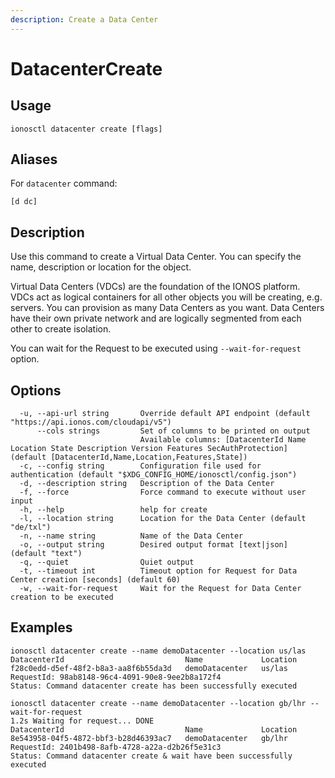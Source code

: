 ```yaml
---
description: Create a Data Center
---
```


# DatacenterCreate

## Usage

```text
ionosctl datacenter create [flags]
```

## Aliases

For `datacenter` command:
```text
[d dc]
```

## Description

Use this command to create a Virtual Data Center. You can specify the name, description or location for the object.

Virtual Data Centers (VDCs) are the foundation of the IONOS platform. VDCs act as logical containers for all other objects you will be creating, e.g. servers. You can provision as many Data Centers as you want. Data Centers have their own private network and are logically segmented from each other to create isolation.

You can wait for the Request to be executed using `--wait-for-request` option.

## Options

```text
  -u, --api-url string       Override default API endpoint (default "https://api.ionos.com/cloudapi/v5")
      --cols strings         Set of columns to be printed on output 
                             Available columns: [DatacenterId Name Location State Description Version Features SecAuthProtection] (default [DatacenterId,Name,Location,Features,State])
  -c, --config string        Configuration file used for authentication (default "$XDG_CONFIG_HOME/ionosctl/config.json")
  -d, --description string   Description of the Data Center
  -f, --force                Force command to execute without user input
  -h, --help                 help for create
  -l, --location string      Location for the Data Center (default "de/txl")
  -n, --name string          Name of the Data Center
  -o, --output string        Desired output format [text|json] (default "text")
  -q, --quiet                Quiet output
  -t, --timeout int          Timeout option for Request for Data Center creation [seconds] (default 60)
  -w, --wait-for-request     Wait for the Request for Data Center creation to be executed
```

## Examples

```text
ionosctl datacenter create --name demoDatacenter --location us/las
DatacenterId                           Name             Location
f28c0edd-d5ef-48f2-b8a3-aa8f6b55da3d   demoDatacenter   us/las
RequestId: 98ab8148-96c4-4091-90e8-9ee2b8a172f4
Status: Command datacenter create has been successfully executed

ionosctl datacenter create --name demoDatacenter --location gb/lhr --wait-for-request 
1.2s Waiting for request... DONE
DatacenterId                           Name             Location
8e543958-04f5-4872-bbf3-b28d46393ac7   demoDatacenter   gb/lhr
RequestId: 2401b498-8afb-4728-a22a-d2b26f5e31c3
Status: Command datacenter create & wait have been successfully executed
```

